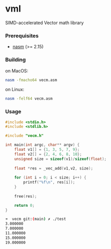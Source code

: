 # vml
SIMD-accelerated Vector math library
### Prerequisites
+ [nasm](https://www.nasm.us "Nasm project page") (>= 2.15)

### Building
on MacOS:
```bash
nasm -fmacho64 vecm.asm
```
on Linux:
```bash
nasm -felf64 vecm.asm
```
### Usage
```C
#include <stdio.h>
#include <stdlib.h>

#include "vecm.h"

int main(int argc, char** argv) {
    float v1[] = {1, 3, 5, 7, 9};
    float v2[] = {2, 4, 6, 8, 10};
    unsigned size = sizeof(v1)/sizeof(float);
    
    float *res = _vec_add(v1,v2, size);
 
    for (int i = 0; i < size; i++) {
        printf("%f\n", res[i]);
    }
    
    free(res);

    return 0;
}
```
```bash
➜  vecm git:(main) ✗ ./test 
3.000000
7.000000
11.000000
15.000000
19.000000
```

